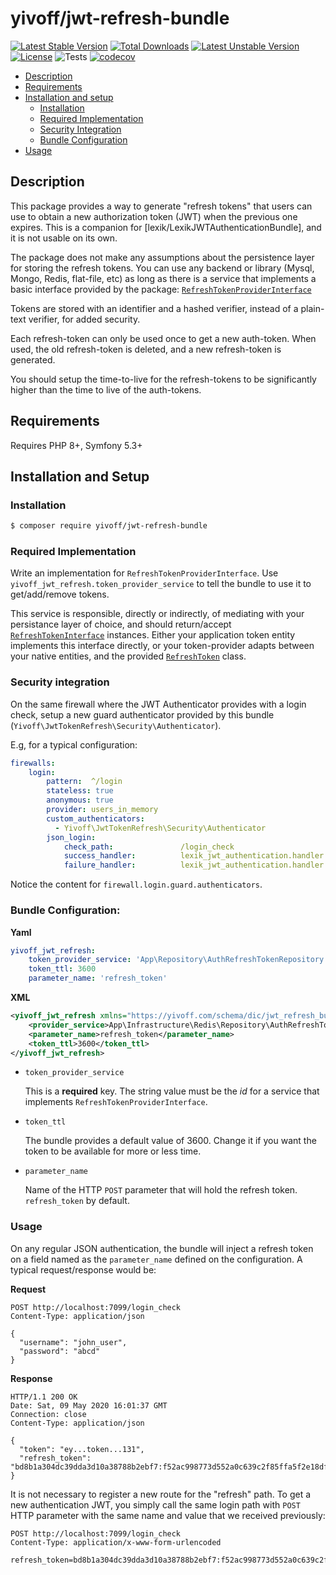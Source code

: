 # yivoff/jwt-refresh-bundle

[![Latest Stable Version](http://poser.pugx.org/yivoff/jwt-refresh-bundle/v)](https://packagist.org/packages/yivoff/jwt-refresh-bundle)
[![Total Downloads](http://poser.pugx.org/yivoff/jwt-refresh-bundle/downloads)](https://packagist.org/packages/yivoff/jwt-refresh-bundle)
[![Latest Unstable Version](http://poser.pugx.org/yivoff/jwt-refresh-bundle/v/unstable)](https://packagist.org/packages/yivoff/jwt-refresh-bundle)
[![License](http://poser.pugx.org/yivoff/jwt-refresh-bundle/license)](https://packagist.org/packages/yivoff/jwt-refresh-bundle)
![Tests](https://github.com/yivi/YivoffJwtRefreshBundle/actions/workflows/bundle_tests.yaml/badge.svg)
[![codecov](https://codecov.io/gh/yivi/YivoffJwtRefreshBundle/branch/master/graph/badge.svg?token=4JDTQ4IDN7)](https://codecov.io/gh/yivi/YivoffJwtRefreshBundle)

* [Description](#description)
* [Requirements](#requirements)
* [Installation and setup](#installation-and-setup)
  * [Installation](#installation)
  * [Required Implementation](#required-implementation)
  * [Security Integration](#security-integration) 
  * [Bundle Configuration](#bundle-configuration)
* [Usage](#usage)

## Description 

This package provides a way to generate "refresh tokens" that users can use to obtain a new authorization token (JWT)
when the previous one expires. This is a companion for [lexik/LexikJWTAuthenticationBundle], and it is not usable on its
own.

The package does not make any assumptions about the persistence layer for storing the refresh tokens. You can use any
backend or library (Mysql, Mongo, Redis, flat-file, etc) as long as there is a service that implements a basic interface
provided by the package: [`RefreshTokenProviderInterface`][1]

Tokens are stored with an identifier and a hashed verifier, instead of a plain-text verifier, for added security.

Each refresh-token can only be used once to get a new auth-token. When used, the old refresh-token is deleted, and a new
refresh-token is generated.

You should setup the time-to-live for the refresh-tokens to be significantly higher than the time to live of the
auth-tokens. 

## Requirements

Requires PHP 8+, Symfony 5.3+

## Installation and Setup

### Installation 
```bash
$ composer require yivoff/jwt-refresh-bundle
```
### Required Implementation
Write an implementation for `RefreshTokenProviderInterface`. Use `yivoff_jwt_refresh.token_provider_service` to tell the
bundle to use it to get/add/remove tokens.

This service is responsible, directly or indirectly, of mediating with your persistance layer of choice, and  should
return/accept [`RefreshTokenInterface`][2] instances. Either your application token entity implements this interface
directly, or your token-provider adapts between your native entities, and the provided [`RefreshToken`][3] class.

### Security integration

On the same firewall where the JWT Authenticator provides with a login check, setup a new guard authenticator provided
by this bundle (`Yivoff\JwtTokenRefresh\Security\Authenticator`).

E.g, for a typical configuration:

```yaml
firewalls:
    login:
        pattern:  ^/login
        stateless: true
        anonymous: true
        provider: users_in_memory
        custom_authenticators:
          - Yivoff\JwtTokenRefresh\Security\Authenticator
        json_login:
            check_path:               /login_check
            success_handler:          lexik_jwt_authentication.handler.authentication_success
            failure_handler:          lexik_jwt_authentication.handler.authentication_failure 
```

Notice the content for `firewall.login.guard.authenticators`.

### Bundle Configuration:
**Yaml**
```yaml
yivoff_jwt_refresh:
    token_provider_service: 'App\Repository\AuthRefreshTokenRepository'
    token_ttl: 3600
    parameter_name: 'refresh_token'
```

**XML**
```xml
<yivoff_jwt_refresh xmlns="https://yivoff.com/schema/dic/jwt_refresh_bundle">
    <provider_service>App\Infrastructure\Redis\Repository\AuthRefreshTokenRepository</provider_service>
    <parameter_name>refresh_token</parameter_name>
    <token_ttl>3600</token_ttl>
</yivoff_jwt_refresh>
```

* `token_provider_service` 

   This is a **required** key. The string value must be the _id_ for a service that implements
`RefreshTokenProviderInterface`.

* `token_ttl`

   The bundle provides a default value of 3600. Change it if you want the token to be available for more or less time.

* `parameter_name`

    Name of the HTTP `POST` parameter that will hold the refresh token. `refresh_token` by default.

### Usage

On any regular JSON authentication, the bundle will inject a refresh token on a field named as the `parameter_name`
defined on the configuration. A typical request/response would be:

**Request**
```http request
POST http://localhost:7099/login_check
Content-Type: application/json

{
  "username": "john_user",
  "password": "abcd"
}
```
**Response**
```http request
HTTP/1.1 200 OK
Date: Sat, 09 May 2020 16:01:37 GMT
Connection: close
Content-Type: application/json

{
  "token": "ey...token...131",
  "refresh_token": "bd8b1a304dc39dda3d10a38788b2ebf7:f52ac998773d552a0c639c2f85ffa5f2e18df2f1a3f528c9ddc3fcd8c6ba2f31"
}
```

It is not necessary to register a new route for the "refresh" path. To get a new authentication JWT, you simply call the
same login path with `POST` HTTP parameter with the same name and value that we received previously:

```http request
POST http://localhost:7099/login_check
Content-Type: application/x-www-form-urlencoded

refresh_token=bd8b1a304dc39dda3d10a38788b2ebf7:f52ac998773d552a0c639c2f85ffa5f2e18df2f1a3f528c9ddc3fcd8c6ba2f31
```



[1]: https://github.com/yivi/YivoffJwtRefreshBundle/blob/master/Contracts/RefreshTokenProviderInterface.php
[2]: https://github.com/yivi/YivoffJwtRefreshBundle/blob/master/Contracts/RefreshTokenInterface.php
[3]: https://github.com/yivi/YivoffJwtRefreshBundle/blob/master/Model/RefreshToken.php
[4]: https://github.com/lexik/LexikJWTAuthenticationBundle

